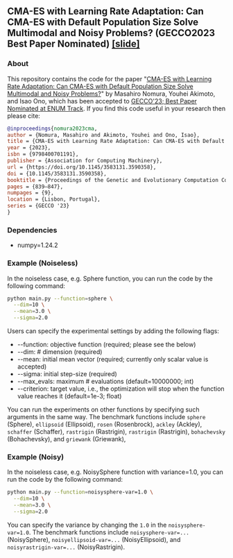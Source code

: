 ## CMA-ES with Learning Rate Adaptation: Can CMA-ES with Default Population Size Solve Multimodal and Noisy Problems? (GECCO2023 Best Paper Nominated) [[slide]](gecco2023-slide.pdf)

### About
This repository contains the code for the paper
"[CMA-ES with Learning Rate Adaptation: Can CMA-ES with Default Population Size Solve Multimodal and Noisy Problems?](https://arxiv.org/abs/2304.03473)"
by Masahiro Nomura, Youhei Akimoto, and Isao Ono, which has been accepted to [GECCO'23; Best Paper Nominated at ENUM Track](https://gecco-2023.sigevo.org/HomePage).
If you find this code useful in your research then please cite:

```bibtex
@inproceedings{nomura2023cma,
author = {Nomura, Masahiro and Akimoto, Youhei and Ono, Isao},
title = {CMA-ES with Learning Rate Adaptation: Can CMA-ES with Default Population Size Solve Multimodal and Noisy Problems?},
year = {2023},
isbn = {9798400701191},
publisher = {Association for Computing Machinery},
url = {https://doi.org/10.1145/3583131.3590358},
doi = {10.1145/3583131.3590358},
booktitle = {Proceedings of the Genetic and Evolutionary Computation Conference},
pages = {839–847},
numpages = {9},
location = {Lisbon, Portugal},
series = {GECCO '23}
}
```

### Dependencies
* numpy=1.24.2


### Example (Noiseless)
In the noiseless case, e.g. Sphere function, you can run the code by the following command:
```bash
python main.py --function=sphere \
  --dim=10 \
  --mean=3.0 \
  --sigma=2.0
```
Users can specify the experimental settings by adding the following flags:
* --function: objective function (required; please see the below)
* --dim: # dimension (required)
* --mean: initial mean vector (required; currently only scalar value is accepted)
* --sigma: initial step-size (required)
* --max_evals: maximum # evaluations (default=10000000; int)
* --criterion: target value, i.e., the optimization will stop when the function value reaches it (default=1e-3; float)

You can run the experiments on other functions by specifying such arguments in the same way.
The benchmark functions include
`sphere` (Sphere), `ellipsoid` (Ellipsoid), `rosen` (Rosenbrock),
`ackley` (Ackley), `schaffer` (Schaffer), `rastrigin` (Rastrigin), 
`rastrigin` (Rastrigin), `bohachevsky` (Bohachevsky), and `griewank` (Griewank),


### Example (Noisy)
In the noiseless case, e.g. NoisySphere function with variance=1.0, you can run the code by the following command:

```bash
python main.py --function=noisysphere-var=1.0 \
  --dim=10 \
  --mean=3.0 \
  --sigma=2.0
```
You can specify the variance by changing the `1.0` in the `noisysphere-var=1.0`.
The benchmark functions include
`noisysphere-var=...` (NoisySphere), `noisyellipsoid-var=...` (NoisyEllipsoid), and `noisyrastrigin-var=...` (NoisyRastrigin).

